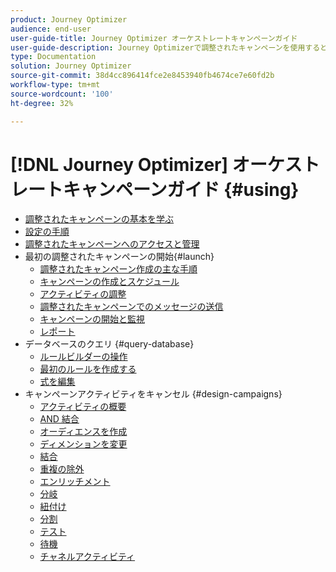```yaml
---
product: Journey Optimizer
audience: end-user
user-guide-title: Journey Optimizer オーケストレートキャンペーンガイド
user-guide-description: Journey Optimizerで調整されたキャンペーンを使用すると、高度なセグメント化戦略を備えたクロスチャネルキャンペーンを計画および調整できます。
type: Documentation
solution: Journey Optimizer
source-git-commit: 38d4cc896414fce2e8453940fb4674ce7e60fd2b
workflow-type: tm+mt
source-wordcount: '100'
ht-degree: 32%

---
```


# [!DNL Journey Optimizer] オーケストレートキャンペーンガイド {#using}

+ [調整されたキャンペーンの基本を学ぶ](using/orchestrated/gs-orchestrated-campaigns.md)
+ [設定の手順](using/orchestrated/configuration-steps.md)
+ [調整されたキャンペーンへのアクセスと管理](using/orchestrated/access-manage-orchestrated-campaigns.md)
+ 最初の調整されたキャンペーンの開始{#launch}
   + [調整されたキャンペーン作成の主な手順](using/orchestrated/gs-campaign-creation.md)
   + [キャンペーンの作成とスケジュール](using/orchestrated/create-orchestrated-campaign.md)
   + [アクティビティの調整](using/orchestrated/orchestrate-activities.md)
   + [調整されたキャンペーンでのメッセージの送信](using/orchestrated/send-messages.md)
   + [キャンペーンの開始と監視](using/orchestrated/start-monitor-campaigns.md)
   + [レポート](using/orchestrated/reporting-campaigns.md)
+ データベースのクエリ {#query-database}
   + [ ルールビルダーの操作 ](using/orchestrated/orchestrated-rule-builder.md)
   + [ 最初のルールを作成する ](using/orchestrated/build-query.md)
   + [ 式を編集 ](using/orchestrated/edit-expressions.md)
+ キャンペーンアクティビティをキャンセル {#design-campaigns}
   + [アクティビティの概要](using/orchestrated/activities/about-activities.md)
   + [AND 結合](using/orchestrated/activities/and-join.md)
   + [オーディエンスを作成](using/orchestrated/activities/build-audience.md)
   + [ディメンションを変更](using/orchestrated/activities/change-dimension.md)
   + [結合](using/orchestrated/activities/combine.md)
   + [重複の除外](using/orchestrated/activities/deduplication.md)
   + [エンリッチメント](using/orchestrated/activities/enrichment.md)
   + [分岐](using/orchestrated/activities/fork.md)
   + [紐付け](using/orchestrated/activities/reconciliation.md)
   + [分割](using/orchestrated/activities/split.md)
   + [テスト](using/orchestrated/activities/test.md)
   + [待機](using/orchestrated/activities/wait.md)
   + [チャネルアクティビティ](using/orchestrated/activities/channels.md)
